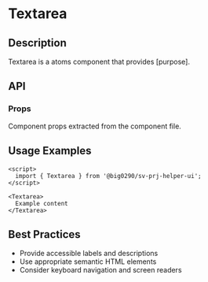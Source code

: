 # Textarea

## Description

Textarea is a atoms component that provides [purpose].

## API

### Props

Component props extracted from the component file.

## Usage Examples

```svelte
<script>
  import { Textarea } from '@big0290/sv-prj-helper-ui';
</script>

<Textarea>
  Example content
</Textarea>
```

## Best Practices

- Provide accessible labels and descriptions
- Use appropriate semantic HTML elements
- Consider keyboard navigation and screen readers
